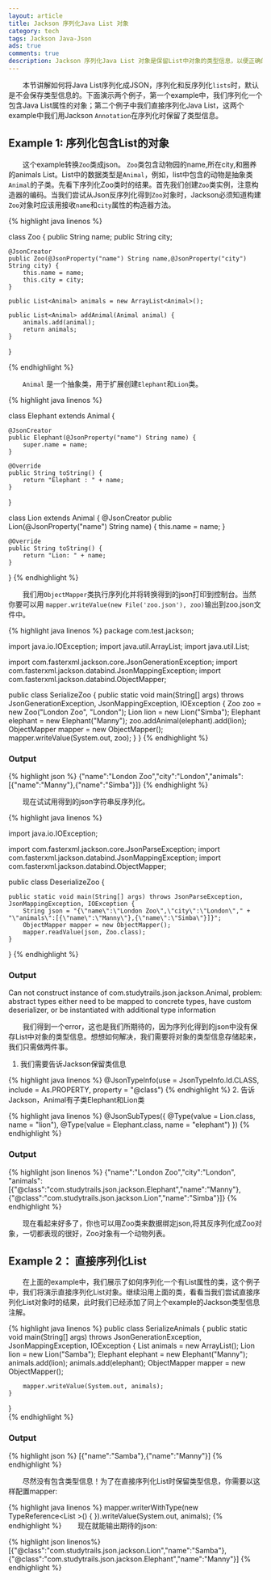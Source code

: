 ```yaml
---
layout: article
title: Jackson 序列化Java List 对象
category: tech
tags: Jackson Java-Json
ads: true
comments: true
description: Jackson 序列化Java List 对象是保留List中对象的类型信息，以便正确的反序列化。
---
```


　　本节讲解如何将Java List序列化成JSON，序列化和反序列化`lists`时，默认是不会保存类型信息的。下面演示两个例子，第一个example中，我们序列化一个包含Java List属性的对象；第二个例子中我们直接序列化Java List，这两个example中我们用Jackson `Annotation`在序列化时保留了类型信息。

## Example 1: 序列化包含List的对象

　　这个example转换`Zoo`类成json。 `Zoo`类包含动物园的name,所在city,和圈养的animals List。List中的数据类型是`Animal`，例如，list中包含的动物是抽象类`Animal`的子类。先看下序列化Zoo类时的结果。首先我们创建`Zoo`类实例，注意构造器的编码。当我们尝试从Json反序列化得到`Zoo`对象时，Jackson必须知道构建`Zoo`对象时应该用接收`name`和`city`属性的构造器方法。


{% highlight java linenos %}

class Zoo {
    public String name;
    public String city;
 
     
    @JsonCreator
    public Zoo(@JsonProperty("name") String name,@JsonProperty("city") String city) {
        this.name = name;
        this.city = city;
    }
 
    public List<Animal> animals = new ArrayList<Animal>();
 
    public List<Animal> addAnimal(Animal animal) {
        animals.add(animal);
        return animals;
    }
 
}

{% endhighlight  %} 

　　`Animal` 是一个抽象类，用于扩展创建`Elephant`和`Lion`类。

{% highlight java linenos %}


class Elephant extends Animal {
 
    @JsonCreator
    public Elephant(@JsonProperty("name") String name) {
        super.name = name;
    }
 
    @Override
    public String toString() {
        return "Elephant : " + name;
    }
}
 
class Lion extends Animal {
    @JsonCreator
    public Lion(@JsonProperty("name") String name) {
        this.name = name;
    }
 
    @Override
    public String toString() {
        return "Lion: " + name;
    }
}
{% endhighlight  %} 

　　我们用`ObjectMapper`类执行序列化并将转换得到的json打印到控制台。当然你要可以用
`mapper.writeValue(new File('zoo.json'), zoo)`输出到zoo.json文件中。

{% highlight java linenos %}
package com.test.jackson;
 
import java.io.IOException;
import java.util.ArrayList;
import java.util.List;
 
import com.fasterxml.jackson.core.JsonGenerationException;
import com.fasterxml.jackson.databind.JsonMappingException;
import com.fasterxml.jackson.databind.ObjectMapper;
 
public class SerializeZoo {
    public static void main(String[] args) throws JsonGenerationException, JsonMappingException, IOException {
         Zoo zoo = new Zoo("London Zoo", "London");
         Lion lion = new Lion("Simba");
         Elephant elephant = new Elephant("Manny");
         zoo.addAnimal(elephant).add(lion);
         ObjectMapper mapper = new ObjectMapper();
         mapper.writeValue(System.out, zoo);
    }
}
{% endhighlight %}

### Output

{% highlight json %}
{"name":"London Zoo","city":"London","animals":[{"name":"Manny"},{"name":"Simba"}]}
{% endhighlight %}

　　现在试试用得到的json字符串反序列化。

{% highlight java linenos %}

import java.io.IOException;
 
import com.fasterxml.jackson.core.JsonParseException;
import com.fasterxml.jackson.databind.JsonMappingException;
import com.fasterxml.jackson.databind.ObjectMapper;
 
public class DeserializeZoo {
 
    public static void main(String[] args) throws JsonParseException, JsonMappingException, IOException {
        String json = "{\"name\":\"London Zoo\",\"city\":\"London\"," + "\"animals\":[{\"name\":\"Manny\"},{\"name\":\"Simba\"}]}";
        ObjectMapper mapper = new ObjectMapper();
        mapper.readValue(json, Zoo.class);
    }
}
{% endhighlight %}

### Output


Can not construct instance of com.studytrails.json.jackson.Animal, problem: abstract types either need to be mapped to concrete types, have custom deserializer, or be instantiated with additional type information


　　我们得到一个error，这也是我们所期待的，因为序列化得到的json中没有保存List中对象的类型信息。想想如何解决，我们需要将对象的类型信息存储起来，我们只需做两件事。

1. 我们需要告诉Jackson保留类信息

{% highlight java linenos %}
@JsonTypeInfo(use = JsonTypeInfo.Id.CLASS, include = As.PROPERTY, property = "@class")
{% endhighlight %}
2. 告诉Jackson，Animal有子类Elephant和Lion类

{% highlight java linenos %}
@JsonSubTypes({ @Type(value = Lion.class, name = "lion"), @Type(value = Elephant.class, name = "elephant") })
{% endhighlight %}

### Output

{% highlight json linenos %}
{"name":"London Zoo","city":"London",
"animals":[{"@class":"com.studytrails.json.jackson.Elephant","name":"Manny"},
           {"@class":"com.studytrails.json.jackson.Lion","name":"Simba"}]}
{% endhighlight %}

　　现在看起来好多了，你也可以用Zoo类来数据绑定json,将其反序列化成Zoo对象，一切都表现的很好，Zoo对象有一个动物列表。

## Example 2： 直接序列化List

　　在上面的example中，我们展示了如何序列化一个有List属性的类，这个例子中，我们将演示直接序列化List对象。继续沿用上面的类，看看当我们尝试直接序列化List对象时的结果，此时我们已经添加了同上个example的Jackson类型信息注解。

{% highlight java linenos %}
public class SerializeAnimals {
    public static void main(String[] args) throws JsonGenerationException, JsonMappingException, IOException {
        List<animal> animals = new ArrayList<animal>();
        Lion lion = new Lion("Samba");
        Elephant elephant = new Elephant("Manny");
        animals.add(lion);
        animals.add(elephant);
        ObjectMapper mapper = new ObjectMapper();
 
        mapper.writeValue(System.out, animals);
    }
}  
{% endhighlight %}

### Output

{% highlight json %}
[{"name":"Samba"},{"name":"Manny"}]
{% endhighlight %}

　　尽然没有包含类型信息！为了在直接序列化List时保留类型信息，你需要以这样配置mapper:

{% highlight java linenos %}
mapper.writerWithType(new TypeReference<List
        <Animal>>() {
        }).writeValue(System.out, animals);
{% endhighlight %}
　　现在就能输出期待的json:


{% highlight json linenos%}
[{"@class":"com.studytrails.json.jackson.Lion","name":"Samba"},
{"@class":"com.studytrails.json.jackson.Elephant","name":"Manny"}]
{% endhighlight %}
